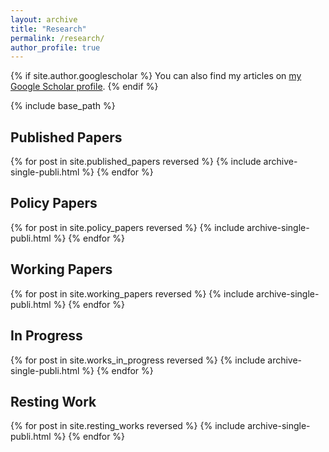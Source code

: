 ```yaml
---
layout: archive
title: "Research"
permalink: /research/
author_profile: true
---
```


{% if site.author.googlescholar %}
  You can also find my articles on <a href="{{ site.author.googlescholar }}">my Google Scholar profile</a>.
{% endif %}

{% include base_path %}

<h2>Published Papers</h2>
{% for post in site.published_papers reversed %}
  {% include archive-single-publi.html %}
{% endfor %}

<h2>Policy Papers</h2>
{% for post in site.policy_papers reversed %}
  {% include archive-single-publi.html %}
{% endfor %}

<h2>Working Papers</h2>
{% for post in site.working_papers reversed %}
  {% include archive-single-publi.html %}
{% endfor %}

<h2>In Progress</h2>
{% for post in site.works_in_progress reversed %}
  {% include archive-single-publi.html %}
{% endfor %}

<h2>Resting Work</h2>
{% for post in site.resting_works reversed %}
  {% include archive-single-publi.html %}
{% endfor %}

